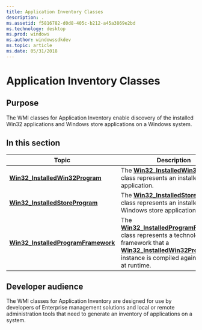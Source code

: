 ```yaml
---
title: Application Inventory Classes
description: .
ms.assetid: f5816782-d0d8-405c-b212-a45a3869e2bd
ms.technology: desktop
ms.prod: windows
ms.author: windowssdkdev
ms.topic: article
ms.date: 05/31/2018
---
```


# Application Inventory Classes

## Purpose

The WMI classes for Application Inventory enable discovery of the installed Win32 applications and Windows store applications on a Windows system.

## In this section



| Topic                                                                                  | Description                                                                                                                                                                                                                                                    |
|----------------------------------------------------------------------------------------|----------------------------------------------------------------------------------------------------------------------------------------------------------------------------------------------------------------------------------------------------------------|
| [**Win32\_InstalledWin32Program**](win32-installedwin32program.md)<br/>         | The [**Win32\_InstalledWin32Program**](win32-installedwin32program.md) class represents an installed Win32 application.<br/>                                                                                                                            |
| [**Win32\_InstalledStoreProgram**](win32-installedstoreprogram.md)<br/>         | The [**Win32\_InstalledStoreProgram**](win32-installedstoreprogram.md) class represents an installed Windows store application.<br/>                                                                                                                    |
| [**Win32\_InstalledProgramFramework**](win32-installedprogramframework.md)<br/> | The [**Win32\_InstalledProgramFramework**](win32-installedprogramframework.md) class represents a technology framework that a [**Win32\_InstalledWin32Program**](win32-installedwin32program.md) instance is compiled against or uses at runtime.<br/> |



 

## Developer audience

The WMI classes for Application Inventory are designed for use by developers of Enterprise management solutions and local or remote administration tools that need to generate an inventory of applications on a system.

 

 





